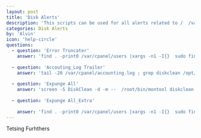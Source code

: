 ```yaml
---
layout: post
title: 'Disk Alerts'
description: 'This scripts can be used for all alerts related to /  /var  /home*'
categories: Disk Alerts
by: 'Alvin'
icon: 'help-circle'
questions:
  - question: 'Error Truncater'
    answer: 'find . -print0 /var/cpanel/users |xargs -n1 -I{}  sudo find /home/{}/public_html/error_log -exec ls -lh {} \;  2> /dev/null |xargs truncate -s 1'
    
  - question: 'Accouting_Log Trailer' 
    answer: 'tail -20 /var/cpanel/accounting.log ; grep diskclean /opt/hgmods/monitoring/logs/montool.log'
                       
  - question: 'Expunge All'
    answer: 'screen -S DiskClean -d -m --  /root/bin/montool diskclean  -d -a -p 80'
   
  - question: 'Expunge All_Extra'
  
    answer: 'find . -print0 /var/cpanel/users |xargs -n1 -I{}  sudo find . /home/{}/public_html/wp-content/updraft/ -type f \( -name "*uploads*" -o -name "*others*" -o -name "*plugins*" \)  | grep -v "uploads.zip\|uploads.php\|others.zip\|others.php\|plugins.zip\|plugins.php" -print' 
---
```


Tetsing Furhthers
